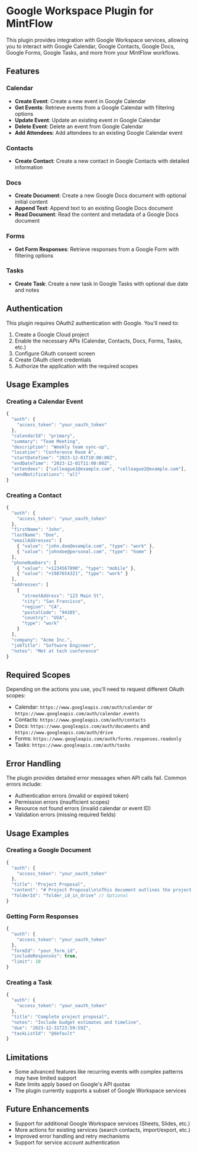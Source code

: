# Google Workspace Plugin for MintFlow

This plugin provides integration with Google Workspace services, allowing you to interact with Google Calendar, Google Contacts, Google Docs, Google Forms, Google Tasks, and more from your MintFlow workflows.

## Features

### Calendar

- **Create Event**: Create a new event in Google Calendar
- **Get Events**: Retrieve events from a Google Calendar with filtering options
- **Update Event**: Update an existing event in Google Calendar
- **Delete Event**: Delete an event from Google Calendar
- **Add Attendees**: Add attendees to an existing Google Calendar event

### Contacts

- **Create Contact**: Create a new contact in Google Contacts with detailed information

### Docs

- **Create Document**: Create a new Google Docs document with optional initial content
- **Append Text**: Append text to an existing Google Docs document
- **Read Document**: Read the content and metadata of a Google Docs document

### Forms

- **Get Form Responses**: Retrieve responses from a Google Form with filtering options

### Tasks

- **Create Task**: Create a new task in Google Tasks with optional due date and notes

## Authentication

This plugin requires OAuth2 authentication with Google. You'll need to:

1. Create a Google Cloud project
2. Enable the necessary APIs (Calendar, Contacts, Docs, Forms, Tasks, etc.)
3. Configure OAuth consent screen
4. Create OAuth client credentials
5. Authorize the application with the required scopes

## Usage Examples

### Creating a Calendar Event

```javascript
{
  "auth": {
    "access_token": "your_oauth_token"
  },
  "calendarId": "primary",
  "summary": "Team Meeting",
  "description": "Weekly team sync-up",
  "location": "Conference Room A",
  "startDateTime": "2023-12-01T10:00:00Z",
  "endDateTime": "2023-12-01T11:00:00Z",
  "attendees": ["colleague1@example.com", "colleague2@example.com"],
  "sendNotifications": "all"
}
```

### Creating a Contact

```javascript
{
  "auth": {
    "access_token": "your_oauth_token"
  },
  "firstName": "John",
  "lastName": "Doe",
  "emailAddresses": [
    { "value": "john.doe@example.com", "type": "work" },
    { "value": "johndoe@personal.com", "type": "home" }
  ],
  "phoneNumbers": [
    { "value": "+1234567890", "type": "mobile" },
    { "value": "+1987654321", "type": "work" }
  ],
  "addresses": [
    {
      "streetAddress": "123 Main St",
      "city": "San Francisco",
      "region": "CA",
      "postalCode": "94105",
      "country": "USA",
      "type": "work"
    }
  ],
  "company": "Acme Inc.",
  "jobTitle": "Software Engineer",
  "notes": "Met at tech conference"
}
```

## Required Scopes

Depending on the actions you use, you'll need to request different OAuth scopes:

- Calendar: `https://www.googleapis.com/auth/calendar` or `https://www.googleapis.com/auth/calendar.events`
- Contacts: `https://www.googleapis.com/auth/contacts`
- Docs: `https://www.googleapis.com/auth/documents` and `https://www.googleapis.com/auth/drive`
- Forms: `https://www.googleapis.com/auth/forms.responses.readonly`
- Tasks: `https://www.googleapis.com/auth/tasks`

## Error Handling

The plugin provides detailed error messages when API calls fail. Common errors include:

- Authentication errors (invalid or expired token)
- Permission errors (insufficient scopes)
- Resource not found errors (invalid calendar or event ID)
- Validation errors (missing required fields)

## Usage Examples

### Creating a Google Document

```javascript
{
  "auth": {
    "access_token": "your_oauth_token"
  },
  "title": "Project Proposal",
  "content": "# Project Proposal\n\nThis document outlines the project scope and timeline.",
  "folderId": "folder_id_in_drive" // Optional
}
```

### Getting Form Responses

```javascript
{
  "auth": {
    "access_token": "your_oauth_token"
  },
  "formId": "your_form_id",
  "includeResponses": true,
  "limit": 10
}
```

### Creating a Task

```javascript
{
  "auth": {
    "access_token": "your_oauth_token"
  },
  "title": "Complete project proposal",
  "notes": "Include budget estimates and timeline",
  "due": "2023-12-31T23:59:59Z",
  "taskListId": "@default"
}
```

## Limitations

- Some advanced features like recurring events with complex patterns may have limited support
- Rate limits apply based on Google's API quotas
- The plugin currently supports a subset of Google Workspace services

## Future Enhancements

- Support for additional Google Workspace services (Sheets, Slides, etc.)
- More actions for existing services (search contacts, import/export, etc.)
- Improved error handling and retry mechanisms
- Support for service account authentication
